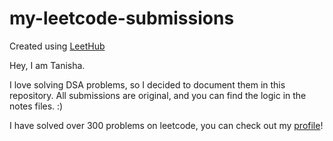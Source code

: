 # my-leetcode-submissions
Created using [LeetHub](https://github.com/QasimWani/LeetHub)

Hey, I am Tanisha.

I love solving DSA problems, so I decided to document them in this repository.
All submissions are original, and you can find the logic in the notes files. :)

I have solved over 300 problems on leetcode, you can check out my [profile](https://www.leetcode.com/btanisha)!
